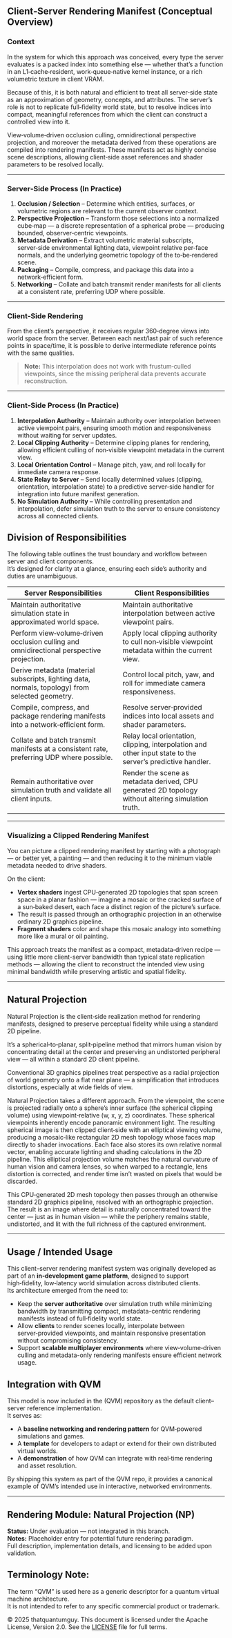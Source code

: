 ## Client‑Server Rendering Manifest (Conceptual Overview)

### Context
In the system for which this approach was conceived, every type the server evaluates is a packed index into something else — whether that’s a function in an L1‑cache‑resident, work‑queue‑native kernel instance, or a rich volumetric texture in client VRAM.

Because of this, it is both natural and efficient to treat all server‑side state as an approximation of geometry, concepts, and attributes. The server’s role is not to replicate full‑fidelity world state, but to resolve indices into compact, meaningful references from which the client can construct a controlled view into it.

View‑volume‑driven occlusion culling, omnidirectional perspective projection, and moreover the metadata derived from these operations are compiled into rendering manifests. These manifests act as highly concise scene descriptions, allowing client‑side asset references and shader parameters to be resolved locally.

---

### Server‑Side Process (In Practice)

1. **Occlusion / Selection** – Determine which entities, surfaces, or volumetric regions are relevant to the current observer context.  
2. **Perspective Projection** – Transform those selections into a normalized cube‑map — a discrete representation of a spherical probe — producing bounded, observer‑centric viewpoints.
3. **Metadata Derivation** – Extract volumetric material subscripts, server‑side environmental lighting data, viewpoint relative per‑face normals, and the underlying geometric topology of the to‑be‑rendered scene.  
4. **Packaging** – Compile, compress, and package this data into a network‑efficient form.  
5. **Networking** – Collate and batch transmit render manifests for all clients at a consistent rate, preferring UDP where possible.

---

### Client‑Side Rendering

From the client’s perspective, it receives regular 360‑degree views into world space from the server. Between each next/last pair of such reference points in space/time, it is possible to derive intermediate reference points with the same qualities.  
> **Note:** This interpolation does not work with frustum‑culled viewpoints, since the missing peripheral data prevents accurate reconstruction.

---

### Client‑Side Process (In Practice)

1. **Interpolation Authority** – Maintain authority over interpolation between active viewpoint pairs, ensuring smooth motion and responsiveness without waiting for server updates.  
2. **Local Clipping Authority** – Determine clipping planes for rendering, allowing efficient culling of non‑visible viewpoint metadata in the current view.  
3. **Local Orientation Control** – Manage pitch, yaw, and roll locally for immediate camera response.  
4. **State Relay to Server** – Send locally determined values (clipping, orientation, interpolation state) to a predictive server‑side handler for integration into future manifest generation.  
5. **No Simulation Authority** – While controlling presentation and interpolation, defer simulation truth to the server to ensure consistency across all connected clients.

## Division of Responsibilities

The following table outlines the trust boundary and workflow between server and client components.  
It’s designed for clarity at a glance, ensuring each side’s authority and duties are unambiguous.

| **Server Responsibilities** | **Client Responsibilities** |
|------------------------------|------------------------------|
| Maintain authoritative simulation state in approximated world space. | Maintain authoritative interpolation between active viewpoint pairs. |
| Perform view‑volume‑driven occlusion culling and omnidirectional perspective projection. | Apply local clipping authority to cull non‑visible viewpoint metadata within the current view. |
| Derive metadata (material subscripts, lighting data, normals, topology) from selected geometry. | Control local pitch, yaw, and roll for immediate camera responsiveness. |
| Compile, compress, and package rendering manifests into a network‑efficient form. | Resolve server‑provided indices into local assets and shader parameters. |
| Collate and batch transmit manifests at a consistent rate, preferring UDP where possible. | Relay local orientation, clipping, interpolation and other input state to the server’s predictive handler. |
| Remain authoritative over simulation truth and validate all client inputs. | Render the scene as metadata derived, CPU generated 2D topology without altering simulation truth. |

---

### Visualizing a Clipped Rendering Manifest

You can picture a clipped rendering manifest by starting with a photograph — or better yet, a painting — and then reducing it to the minimum viable metadata needed to drive shaders.

On the client:

- **Vertex shaders** ingest CPU‑generated 2D topologies that span screen space in a planar fashion — imagine a mosaic or the cracked surface of a sun‑baked desert, each face a distinct region of the picture’s surface.  
- The result is passed through an orthographic projection in an otherwise ordinary 2D graphics pipeline.  
- **Fragment shaders** color and shape this mosaic analogy into something more like a mural or oil painting.

This approach treats the manifest as a compact, metadata‑driven recipe — using little more client-server bandwidth than typical state replication methods — allowing the client to reconstruct the intended view using minimal bandwidth while preserving artistic and spatial fidelity.

---

## Natural Projection

Natural Projection is the client‑side realization method for rendering manifests, designed to preserve perceptual fidelity while using a standard 2D pipeline.

It’s a spherical‑to‑planar, split‑pipeline method that mirrors human vision by concentrating detail at the center and preserving an undistorted peripheral view — all within a standard 2D client pipeline.

Conventional 3D graphics pipelines treat perspective as a radial projection of world geometry onto a flat near plane — a simplification that introduces distortions, especially at wide fields of view.  

Natural Projection takes a different approach. From the viewpoint, the scene is projected radially onto a sphere’s inner surface (the spherical clipping volume) using viewpoint‑relative (w, x, y, z) coordinates. These spherical viewpoints inherently encode panoramic environment light. The resulting spherical image is then clipped client‑side with an elliptical viewing volume, producing a mosaic‑like rectangular 2D mesh topology whose faces map directly to shader invocations. Each face also stores its own relative normal vector, enabling accurate lighting and shading calculations in the 2D pipeline. This elliptical projection volume matches the natural curvature of human vision and camera lenses, so when warped to a rectangle, lens distortion is corrected, and render time isn’t wasted on pixels that would be discarded.

This CPU‑generated 2D mesh topology then passes through an otherwise standard 2D graphics pipeline, resolved with an orthographic projection. The result is an image where detail is naturally concentrated toward the center — just as in human vision — while the periphery remains stable, undistorted, and lit with the full richness of the captured environment.

---

## Usage / Intended Usage

This client–server rendering manifest system was originally developed as part of an **in‑development game platform**, designed to support high‑fidelity, low‑latency world simulation across distributed clients.  
Its architecture emerged from the need to:

- Keep the **server authoritative** over simulation truth while minimizing bandwidth by transmitting compact, metadata-centric rendering manifests instead of full‑fidelity world state.
- Allow **clients** to render scenes locally, interpolate between server‑provided viewpoints, and maintain responsive presentation without compromising consistency.
- Support **scalable multiplayer environments** where view‑volume‑driven culling and metadata-only rendering manifests ensure efficient network usage.

## Integration with QVM

This model is now included in the (QVM) repository as the default client–server reference implementation.  
It serves as:

- A **baseline networking and rendering pattern** for QVM‑powered simulations and games.
- A **template** for developers to adapt or extend for their own distributed virtual worlds.
- A **demonstration** of how QVM can integrate with real‑time rendering and asset resolution.

By shipping this system as part of the QVM repo, it provides a canonical example of QVM’s intended use in interactive, networked environments.

---

## Rendering Module: Natural Projection (NP)

**Status:** Under evaluation — not integrated in this branch.  
**Notes:** Placeholder entry for potential future rendering paradigm.  
Full description, implementation details, and licensing to be added upon validation.

## Terminology Note:

The term “QVM” is used here as a generic descriptor for a quantum virtual machine architecture.  
It is not intended to refer to any specific commercial product or trademark.  

© 2025 thatquantumguy. This document is licensed under the Apache License, Version 2.0. See the [LICENSE](./LICENSE) file for full terms.
